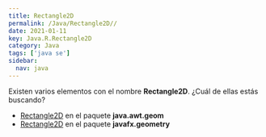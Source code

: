 ```yaml
---
title: Rectangle2D
permalink: /Java/Rectangle2D//
date: 2021-01-11
key: Java.R.Rectangle2D
category: Java
tags: ['java se']
sidebar: 
  nav: java
---
```


Existen varios elementos con el nombre **Rectangle2D**. ¿Cuál de ellas estás buscando?
<ul>
<li><a href="/Java/Rectangle2D-java-awt-geom/">Rectangle2D</a> en el paquete <strong>java.awt.geom</strong></li>
<li><a href="/Java/Rectangle2D-javafx-geometry/">Rectangle2D</a> en el paquete <strong>javafx.geometry</strong></li>
<ul>

